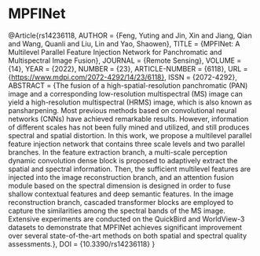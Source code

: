 # MPFINet
@Article{rs14236118,
AUTHOR = {Feng, Yuting and Jin, Xin and Jiang, Qian and Wang, Quanli and Liu, Lin and Yao, Shaowen},
TITLE = {MPFINet: A Multilevel Parallel Feature Injection Network for Panchromatic and Multispectral Image Fusion},
JOURNAL = {Remote Sensing},
VOLUME = {14},
YEAR = {2022},
NUMBER = {23},
ARTICLE-NUMBER = {6118},
URL = {https://www.mdpi.com/2072-4292/14/23/6118},
ISSN = {2072-4292},
ABSTRACT = {The fusion of a high-spatial-resolution panchromatic (PAN) image and a corresponding low-resolution multispectral (MS) image can yield a high-resolution multispectral (HRMS) image, which is also known as pansharpening. Most previous methods based on convolutional neural networks (CNNs) have achieved remarkable results. However, information of different scales has not been fully mined and utilized, and still produces spectral and spatial distortion. In this work, we propose a multilevel parallel feature injection network that contains three scale levels and two parallel branches. In the feature extraction branch, a multi-scale perception dynamic convolution dense block is proposed to adaptively extract the spatial and spectral information. Then, the sufficient multilevel features are injected into the image reconstruction branch, and an attention fusion module based on the spectral dimension is designed in order to fuse shallow contextual features and deep semantic features. In the image reconstruction branch, cascaded transformer blocks are employed to capture the similarities among the spectral bands of the MS image. Extensive experiments are conducted on the QuickBird and WorldView-3 datasets to demonstrate that MPFINet achieves significant improvement over several state-of-the-art methods on both spatial and spectral quality assessments.},
DOI = {10.3390/rs14236118}
}
